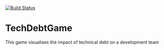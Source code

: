 [![Build Status](https://saragowen89.visualstudio.com/GitHubPipelines/_apis/build/status/dynamictulip.TechDebtGame?branchName=master)](https://saragowen89.visualstudio.com/GitHubPipelines/_build/latest?definitionId=19&branchName=master)

# TechDebtGame
This game visualises the impact of technical debt on a development team
